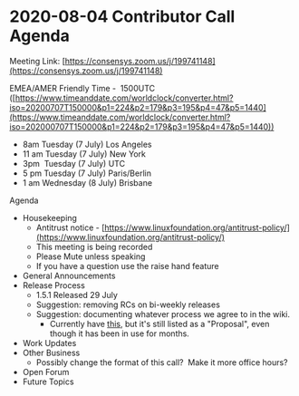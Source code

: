 # 2020-08-04 Contributor Call Agenda

Meeting Link: [https://consensys.zoom.us/j/199741148](https://consensys.zoom.us/j/199741148)

EMEA/AMER Friendly Time -  1500UTC ([https://www.timeanddate.com/worldclock/converter.html?iso=20200707T150000&p1=224&p2=179&p3=195&p4=47&p5=1440](https://www.timeanddate.com/worldclock/converter.html?iso=202000707T150000&p1=224&p2=179&p3=195&p4=47&p5=1440))

- 8am Tuesday (7 July) Los Angeles
- 11 am Tuesday (7 July) New York
- 3pm  Tuesday (7 July) UTC
- 5 pm Tuesday (7 July) Paris/Berlin
- 1 am Wednesday (8 July) Brisbane

Agenda

- Housekeeping
  - Antitrust notice - [https://www.linuxfoundation.org/antitrust-policy/](https://www.linuxfoundation.org/antitrust-policy/)
  - This meeting is being recorded
  - Please Mute unless speaking
  - If you have a question use the raise hand feature
- General Announcements
- Release Process
  - 1.5.1 Released 29 July 
  - Suggestion: removing RCs on bi-weekly releases
  - Suggestion: documenting whatever process we agree to in the wiki. 
    - Currently have [this](https://lf-hyperledger.atlassian.net/wiki/display/BESU/Proposal%3A+Create+a+Release+Candidate+for+every+release), but it's still listed as a "Proposal", even though it has been in use for months. 
- Work Updates  
- Other Business
  - Possibly change the format of this call?  Make it more office hours?
- Open Forum
- Future Topics
